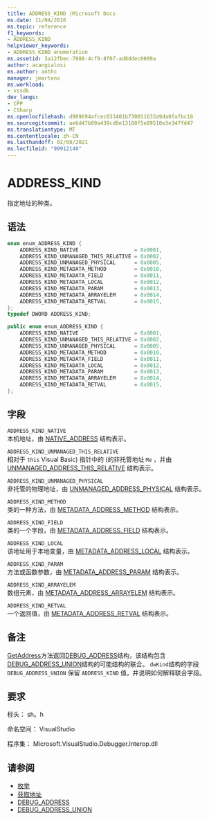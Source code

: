```yaml
---
title: ADDRESS_KIND |Microsoft Docs
ms.date: 11/04/2016
ms.topic: reference
f1_keywords:
- ADDRESS_KIND
helpviewer_keywords:
- ADDRESS_KIND enumeration
ms.assetid: 3a12fbec-7088-4cf9-8f6f-ad8ddec6009a
author: acangialosi
ms.author: anthc
manager: jmartens
ms.workload:
- vssdk
dev_langs:
- CPP
- CSharp
ms.openlocfilehash: d909694afcec033401b730011633a9da0fafbc18
ms.sourcegitcommit: ae6d47b09a439cd0e13180f5e89510e3e347fd47
ms.translationtype: MT
ms.contentlocale: zh-CN
ms.lasthandoff: 02/08/2021
ms.locfileid: "99912140"
---
```

# <a name="address_kind"></a>ADDRESS_KIND
指定地址的种类。

## <a name="syntax"></a>语法

```cpp
enum enum_ADDRESS_KIND {
    ADDRESS_KIND_NATIVE                  = 0x0001,
    ADDRESS_KIND_UNMANAGED_THIS_RELATIVE = 0x0002,
    ADDRESS_KIND_UNMANAGED_PHYSICAL      = 0x0005,
    ADDRESS_KIND_METADATA_METHOD         = 0x0010,
    ADDRESS_KIND_METADATA_FIELD          = 0x0011,
    ADDRESS_KIND_METADATA_LOCAL          = 0x0012,
    ADDRESS_KIND_METADATA_PARAM          = 0x0013,
    ADDRESS_KIND_METADATA_ARRAYELEM      = 0x0014,
    ADDRESS_KIND_METADATA_RETVAL         = 0x0015,
};
typedef DWORD ADDRESS_KIND;
```

```csharp
public enum enum_ADDRESS_KIND {
    ADDRESS_KIND_NATIVE                  = 0x0001,
    ADDRESS_KIND_UNMANAGED_THIS_RELATIVE = 0x0002,
    ADDRESS_KIND_UNMANAGED_PHYSICAL      = 0x0005,
    ADDRESS_KIND_METADATA_METHOD         = 0x0010,
    ADDRESS_KIND_METADATA_FIELD          = 0x0011,
    ADDRESS_KIND_METADATA_LOCAL          = 0x0012,
    ADDRESS_KIND_METADATA_PARAM          = 0x0013,
    ADDRESS_KIND_METADATA_ARRAYELEM      = 0x0014,
    ADDRESS_KIND_METADATA_RETVAL         = 0x0015,
};
```

## <a name="fields"></a>字段
`ADDRESS_KIND_NATIVE`\
本机地址，由 [NATIVE_ADDRESS](../../../extensibility/debugger/reference/native-address.md) 结构表示。

`ADDRESS_KIND_UNMANAGED_THIS_RELATIVE`\
相对于 `this` Visual Basic) 指针中的 (的非托管地址 `Me` ，并由 [UNMANAGED_ADDRESS_THIS_RELATIVE](../../../extensibility/debugger/reference/unmanaged-address-this-relative.md) 结构表示。

`ADDRESS_KIND_UNMANAGED_PHYSICAL`\
非托管的物理地址，由 [UNMANAGED_ADDRESS_PHYSICAL](../../../extensibility/debugger/reference/unmanaged-address-physical.md) 结构表示。

`ADDRESS_KIND_METHOD`\
类的一种方法，由 [METADATA_ADDRESS_METHOD](../../../extensibility/debugger/reference/metadata-address-method.md) 结构表示。

`ADDRESS_KIND_FIELD`\
类的一个字段，由 [METADATA_ADDRESS_FIELD](../../../extensibility/debugger/reference/metadata-address-field.md) 结构表示。

`ADDRESS_KIND_LOCAL`\
该地址用于本地变量，由 [METADATA_ADDRESS_LOCAL](../../../extensibility/debugger/reference/metadata-address-local.md) 结构表示。

`ADDRESS_KIND_PARAM`\
方法或函数参数，由 [METADATA_ADDRESS_PARAM](../../../extensibility/debugger/reference/metadata-address-param.md) 结构表示。

`ADDRESS_KIND_ARRAYELEM`\
数组元素，由 [METADATA_ADDRESS_ARRAYELEM](../../../extensibility/debugger/reference/metadata-address-arrayelem.md) 结构表示。

`ADDRESS_KIND_RETVAL`\
一个返回值，由 [METADATA_ADDRESS_RETVAL](../../../extensibility/debugger/reference/metadata-address-retval.md) 结构表示。

## <a name="remarks"></a>备注
[GetAddress](../../../extensibility/debugger/reference/idebugaddress-getaddress.md)方法返回[DEBUG_ADDRESS](../../../extensibility/debugger/reference/debug-address.md)结构，该结构包含[DEBUG_ADDRESS_UNION](../../../extensibility/debugger/reference/debug-address-union.md)结构的可能结构的联合。 `dwKind`结构的字段 `DEBUG_ADDRESS_UNION` 保留 `ADDRESS_KIND` 值，并说明如何解释联合字段。

## <a name="requirements"></a>要求
标头： sh。h

命名空间： VisualStudio

程序集： Microsoft.VisualStudio.Debugger.Interop.dll

## <a name="see-also"></a>请参阅
- [枚举](../../../extensibility/debugger/reference/enumerations-visual-studio-debugging.md)
- [获取地址](../../../extensibility/debugger/reference/idebugaddress-getaddress.md)
- [DEBUG_ADDRESS](../../../extensibility/debugger/reference/debug-address.md)
- [DEBUG_ADDRESS_UNION](../../../extensibility/debugger/reference/debug-address-union.md)
